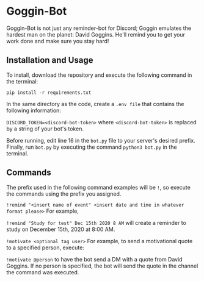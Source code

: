 # Goggin-Bot
Goggin-Bot is not just any reminder-bot for Discord; Goggin emulates the hardest man on the planet: David Goggins. He'll remind you to get your work done and make sure you stay hard!

## Installation and Usage

To install, download the repository and execute the following command in the terminal:

`pip install -r requirements.txt`

In the same directory as the code, create a `.env file` that contains the following information: 

`DISCORD_TOKEN=<discord-bot-token>` where `<discord-bot-token>` is replaced by a string of your bot's token.

Before running, edit line 16 in the `bot.py` file to your server's desired prefix. Finally, run `bot.py` by executing the command `python3 bot.py` in the terminal.

## Commands

The prefix used in the following command examples will be `!`, so execute the commands using the prefix you assigned.

`!remind "<insert name of event" <insert date and time in whatever format please>` For example,


`!remind "Study for test" Dec 15th 2020 8 AM` will create a reminder to study on December 15th, 2020 at 8:00 AM.

`!motivate <optional tag user>` For example, to send a motivational quote to a specified person, execute:

`!motivate @person` to have the bot send a DM with a quote from David Goggins. If no person is specified, the bot will send the quote in the channel the command was executed.
